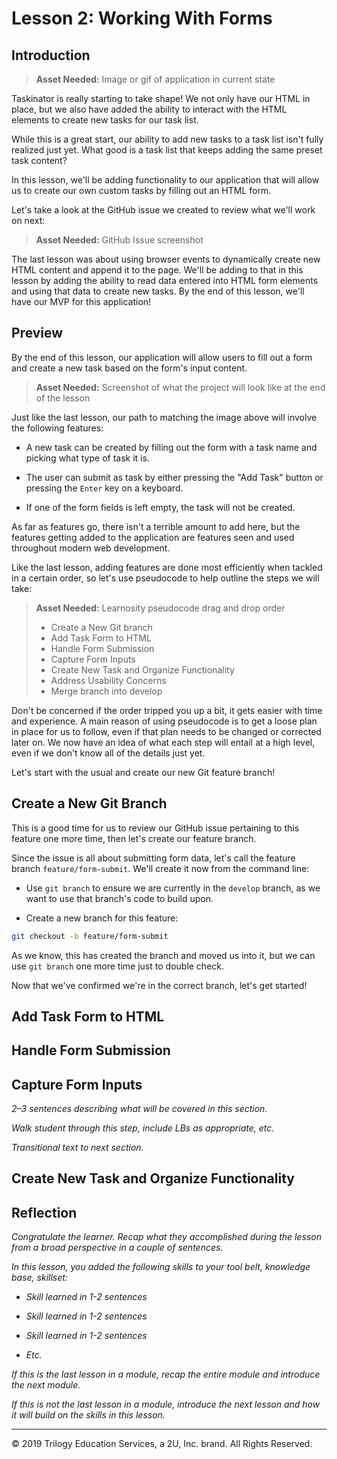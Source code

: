 # Lesson 2: Working With Forms

## Introduction

> **Asset Needed:** Image or gif of application in current state

Taskinator is really starting to take shape! We not only have our HTML in place, but we also have added the ability to interact with the HTML elements to create new tasks for our task list. 

While this is a great start, our ability to add new tasks to a task list isn't fully realized just yet. What good is a task list that keeps adding the same preset task content?

In this lesson, we'll be adding functionality to our application that will allow us to create our own custom tasks by filling out an HTML form.

Let's take a look at the GitHub issue we created to review what we'll work on next:

> **Asset Needed:** GitHub Issue screenshot

The last lesson was about using browser events to dynamically create new HTML content and append it to the page. We'll be adding to that in this lesson by adding the ability to read data entered into HTML form elements and using that data to create new tasks. By the end of this lesson, we'll have our MVP for this application!

## Preview 

By the end of this lesson, our application will allow users to fill out a form and create a new task based on the form's input content.

> **Asset Needed:** Screenshot of what the project will look like at the end of the lesson

Just like the last lesson, our path to matching the image above will involve the following features:

- A new task can be created by filling out the form with a task name and picking what type of task it is.

- The user can submit as task by either pressing the "Add Task" button or pressing the `Enter` key on a keyboard.

- If one of the form fields is left empty, the task will not be created.

As far as features go, there isn't a terrible amount to add here, but the features getting added to the application are features seen and used throughout modern web development.

Like the last lesson, adding features are done most efficiently when tackled in a certain order, so let's use pseudocode to help outline the steps we will take:

> **Asset Needed:** Learnosity pseudocode drag and drop order
> - Create a New Git branch
> - Add Task Form to HTML
> - Handle Form Submission
> - Capture Form Inputs
> - Create New Task and Organize Functionality
> - Address Usability Concerns
> - Merge branch into develop

Don't be concerned if the order tripped you up a bit, it gets easier with time and experience. A main reason of using pseudocode is to get a loose plan in place for us to follow, even if that plan needs to be changed or corrected later on. We now have an idea of what each step will entail at a high level, even if we don't know all of the details just yet.

Let's start with the usual and create our new Git feature branch!

## Create a New Git Branch

This is a good time for us to review our GitHub issue pertaining to this feature one more time, then let's create our feature branch.

Since the issue is all about submitting form data, let's call the feature branch `feature/form-submit`. We'll create it now from the command line:

- Use `git branch` to ensure we are currently in the `develop` branch, as we want to use that branch's code to build upon.

- Create a new branch for this feature:

```bash
git checkout -b feature/form-submit
```

As we know, this has created the branch and moved us into it, but we can use `git branch` one more time just to double check.

Now that we've confirmed we're in the correct branch, let's get started!

## Add Task Form to HTML




## Handle Form Submission




## Capture Form Inputs

*2–3 sentences describing what will be covered in this section.*

*Walk student through this step, include LBs as appropriate, etc.*

*Transitional text to next section.*

## Create New Task and Organize Functionality



## Reflection

*Congratulate the learner. Recap what they accomplished during the lesson from a broad perspective in a couple of sentences.*

*In this lesson, you added the following skills to your tool belt, knowledge base, skillset:*

- *Skill learned in 1-2 sentences*

- *Skill learned in 1-2 sentences*

- *Skill learned in 1-2 sentences*

- *Etc.*

*If this is the last lesson in a module, recap the entire module and introduce the next module.*

*If this is not the last lesson in a module, introduce the next lesson and how it will build on the skills in this lesson.*


- - -
© 2019 Trilogy Education Services, a 2U, Inc. brand. All Rights Reserved.
